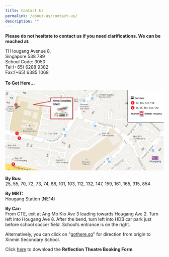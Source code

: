 ```yaml
---
title: Contact Us
permalink: /about-us/contact-us/
description: ""
---
```

**Please do not hesitate to contact us if you need clarifications. We can be reached at:**

11 Hougang Avenue 8,<br>
Singapore 538 789 <br>
School Code: 3050 <br>
Tel:(+65) 6288 9382 <br>
Fax:(+65) 6385 1068 <br>
<br>
**To Get Here...**

![school map](/images/school_map%20latest.jpeg)

**By Bus:** <br>
25, 55, 70, 72, 73, 74, 88, 101, 103, 112, 132, 147, 159, 161, 165, 315, 854
  

**By MRT:** <br>
Hougang Station (NE14)

  
**By Car:** <br>
From CTE, exit at Ang Mo Kio Ave 3 leading towards Hougang Ave 2. Turn left into Hougang Ave 8. After the bend, turn left into HDB car park just before school soccer field. School’s entrance is on the right.
  
	
Alternatively, you can click on "[gothere.sg](http://gothere.sg/)" for direction from origin to Xinmin Secondary School.

Click [here](/files/Reflection%20Theatre/rt%20booking%20form.pdf) to download the **Reflection Theatre Booking Form**